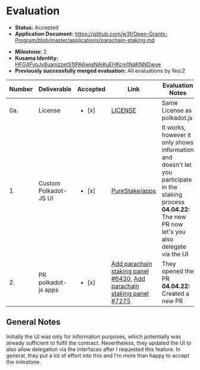 # Evaluation

- **Status:** Accepted
- **Application Document:** https://github.com/w3f/Open-Grants-Program/blob/master/applications/parachain-staking.md

* **Milestone:** 2
* **Kusama Identity:** [HFG4FvoJv8uanizzetS1tPA6wigNAiKuEHKcm1NaKNNDwve](https://polkascan.io/pre/kusama/account/HFG4FvoJv8uanizzetS1tPA6wigNAiKuEHKcm1NaKNNDwve)
* **Previously successfully merged evaluation:** All evaluations by Noc2

| Number | Deliverable           | Accepted               | Link                                                                                                                                                                   | Evaluation Notes                                                                                                                                                   |
| ------ | --------------------- | ---------------------- | ---------------------------------------------------------------------------------------------------------------------------------------------------------------------- | ------------------------------------------------------------------------------------------------------------------------------------------------------------------ |
| 0a.    | License               | <ul><li>[x] </li></ul> | [LICENSE](https://github.com/PureStake/apps/blob/master/LICENSE)                                                                                                       | Same License as polkadot.js                                                                                                                                        |
| 1.     | Custom Polkadot-JS UI | <ul><li>[x] </li></ul> | [PureStake/apps](https://github.com/PureStake/apps)                                                                                                                    | It works, however it only shows information and doesn't let you participate in the staking process **04.04.22:** The new PR now let's you also delegate via the UI |
| 2.     | PR polkadot-js apps   | <ul><li>[x] </li></ul> | [Add parachain staking panel #6430](https://github.com/polkadot-js/apps/pull/6430), [Add parachain staking panel #7275](https://github.com/polkadot-js/apps/pull/7275) | They opened the PR **04.04.22:** Created a new PR                                                                                                                  |

## General Notes

Initially the UI was only for information purposes, which potentially was already sufficient to fulfil the contract. Nevertheless, they updated the UI to also allow delegation via the interfaces after I requested this feature. In general, they put a lot of effort into this and I'm more than happy to accept the milestone.
